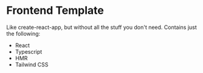 # Frontend Template

Like create-react-app, but without all the stuff you don't need.
Contains just the following:

* React
* Typescript
* HMR
* Tailwind CSS
